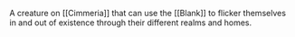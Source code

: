 A creature on [[Cimmeria]] that can use the [[Blank]] to flicker themselves in and out of existence through their different realms and homes.